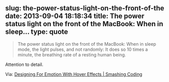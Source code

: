 slug: the-power-status-light-on-the-front-of-the
date: 2013-09-04 18:18:34
title: The power status light on the front of the MacBook: When in sleep...
type: quote
---

> The power status light on the front of the MacBook: When in sleep mode, the light pulses, and not randomly: It does so 10 times a minute, the breathing rate of a resting human being.

Attention to detail.

 Via: [Designing For Emotion With Hover Effects | Smashing Coding](http://coding.smashingmagazine.com/2013/09/02/designing-emotion-hover-effects/)
